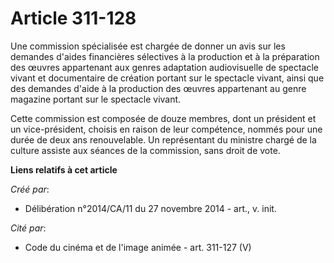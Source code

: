 # Article 311-128

Une commission spécialisée est chargée de donner un avis sur les demandes d'aides financières sélectives à la production et à
la préparation des œuvres appartenant aux genres adaptation audiovisuelle de spectacle vivant et documentaire de création
portant sur le spectacle vivant, ainsi que des demandes d'aide à la production des œuvres appartenant au genre magazine
portant sur le spectacle vivant. 

Cette commission est composée de douze membres, dont un président et un vice-président, choisis en raison de leur compétence,
nommés pour une durée de deux ans renouvelable. Un représentant du ministre chargé de la culture assiste aux séances de la
commission, sans droit de vote.

**Liens relatifs à cet article**

_Créé par_:

  - Délibération n°2014/CA/11 du 27 novembre 2014 - art., v. init.

_Cité par_:

  - Code du cinéma et de l'image animée - art. 311-127 (V)
